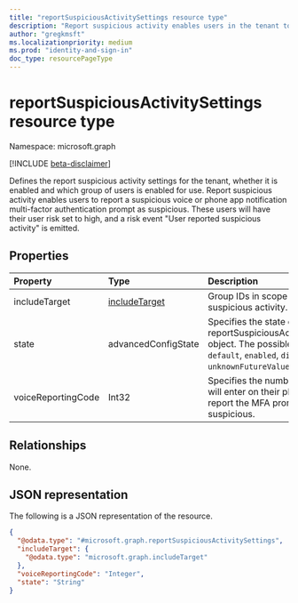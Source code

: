 ```yaml
---
title: "reportSuspiciousActivitySettings resource type"
description: "Report suspicious activity enables users in the tenant to report multi-factor authentication prompts as suspicious, indicating the user's credentials may have been compromised."
author: "gregkmsft"
ms.localizationpriority: medium
ms.prod: "identity-and-sign-in"
doc_type: resourcePageType
---
```


# reportSuspiciousActivitySettings resource type

Namespace: microsoft.graph

[!INCLUDE [beta-disclaimer](../../includes/beta-disclaimer.md)]

Defines the report suspicious activity settings for the tenant, whether it is enabled and which group of users is enabled for use.  Report suspicious activity enables users to report a suspicious voice or phone app notification multi-factor authentication prompt as suspicious.  These users will have their user risk set to high, and a risk event "User reported suspicious activity" is emitted.

## Properties
|Property|Type|Description|
|:---|:---|:---|
|includeTarget|[includeTarget](../resources/includetarget.md)|Group IDs in scope for report suspicious activity.|
|state|advancedConfigState|Specifies the state of the reportSuspiciousActivitySettings object. The possible values are: `default`, `enabled`, `disabled`, `unknownFutureValue`.|
|voiceReportingCode|Int32|Specifies the number the user will enter on their phone to report the MFA prompt as suspicious.|

## Relationships
None.

## JSON representation
The following is a JSON representation of the resource.
<!-- {
  "blockType": "resource",
  "@odata.type": "microsoft.graph.reportSuspiciousActivitySettings"
}
-->
``` json
{
  "@odata.type": "#microsoft.graph.reportSuspiciousActivitySettings",
  "includeTarget": {
    "@odata.type": "microsoft.graph.includeTarget"
  },
  "voiceReportingCode": "Integer",
  "state": "String"
}
```


